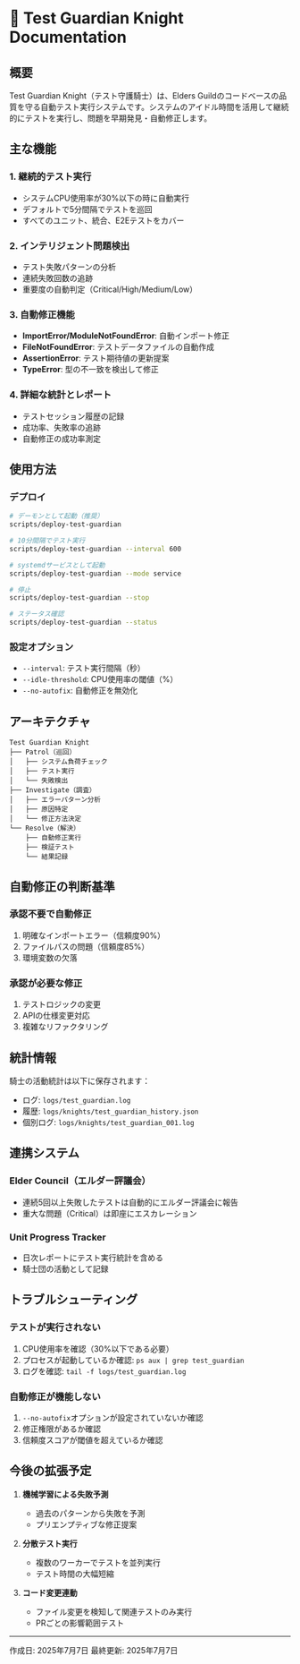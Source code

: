 # 🧪 Test Guardian Knight Documentation

## 概要
Test Guardian Knight（テスト守護騎士）は、Elders Guildのコードベースの品質を守る自動テスト実行システムです。システムのアイドル時間を活用して継続的にテストを実行し、問題を早期発見・自動修正します。

## 主な機能

### 1. **継続的テスト実行**
- システムCPU使用率が30%以下の時に自動実行
- デフォルトで5分間隔でテストを巡回
- すべてのユニット、統合、E2Eテストをカバー

### 2. **インテリジェント問題検出**
- テスト失敗パターンの分析
- 連続失敗回数の追跡
- 重要度の自動判定（Critical/High/Medium/Low）

### 3. **自動修正機能**
- **ImportError/ModuleNotFoundError**: 自動インポート修正
- **FileNotFoundError**: テストデータファイルの自動作成
- **AssertionError**: テスト期待値の更新提案
- **TypeError**: 型の不一致を検出して修正

### 4. **詳細な統計とレポート**
- テストセッション履歴の記録
- 成功率、失敗率の追跡
- 自動修正の成功率測定

## 使用方法

### デプロイ
```bash
# デーモンとして起動（推奨）
scripts/deploy-test-guardian

# 10分間隔でテスト実行
scripts/deploy-test-guardian --interval 600

# systemdサービスとして起動
scripts/deploy-test-guardian --mode service

# 停止
scripts/deploy-test-guardian --stop

# ステータス確認
scripts/deploy-test-guardian --status
```

### 設定オプション
- `--interval`: テスト実行間隔（秒）
- `--idle-threshold`: CPU使用率の閾値（%）
- `--no-autofix`: 自動修正を無効化

## アーキテクチャ

```
Test Guardian Knight
├── Patrol（巡回）
│   ├── システム負荷チェック
│   ├── テスト実行
│   └── 失敗検出
├── Investigate（調査）
│   ├── エラーパターン分析
│   ├── 原因特定
│   └── 修正方法決定
└── Resolve（解決）
    ├── 自動修正実行
    ├── 検証テスト
    └── 結果記録
```

## 自動修正の判断基準

### 承認不要で自動修正
1. 明確なインポートエラー（信頼度90%）
2. ファイルパスの問題（信頼度85%）
3. 環境変数の欠落

### 承認が必要な修正
1. テストロジックの変更
2. APIの仕様変更対応
3. 複雑なリファクタリング

## 統計情報

騎士の活動統計は以下に保存されます：
- ログ: `logs/test_guardian.log`
- 履歴: `logs/knights/test_guardian_history.json`
- 個別ログ: `logs/knights/test_guardian_001.log`

## 連携システム

### Elder Council（エルダー評議会）
- 連続5回以上失敗したテストは自動的にエルダー評議会に報告
- 重大な問題（Critical）は即座にエスカレーション

### Unit Progress Tracker
- 日次レポートにテスト実行統計を含める
- 騎士団の活動として記録

## トラブルシューティング

### テストが実行されない
1. CPU使用率を確認（30%以下である必要）
2. プロセスが起動しているか確認: `ps aux | grep test_guardian`
3. ログを確認: `tail -f logs/test_guardian.log`

### 自動修正が機能しない
1. `--no-autofix`オプションが設定されていないか確認
2. 修正権限があるか確認
3. 信頼度スコアが閾値を超えているか確認

## 今後の拡張予定

1. **機械学習による失敗予測**
   - 過去のパターンから失敗を予測
   - プリエンプティブな修正提案

2. **分散テスト実行**
   - 複数のワーカーでテストを並列実行
   - テスト時間の大幅短縮

3. **コード変更連動**
   - ファイル変更を検知して関連テストのみ実行
   - PRごとの影響範囲テスト

---
作成日: 2025年7月7日
最終更新: 2025年7月7日